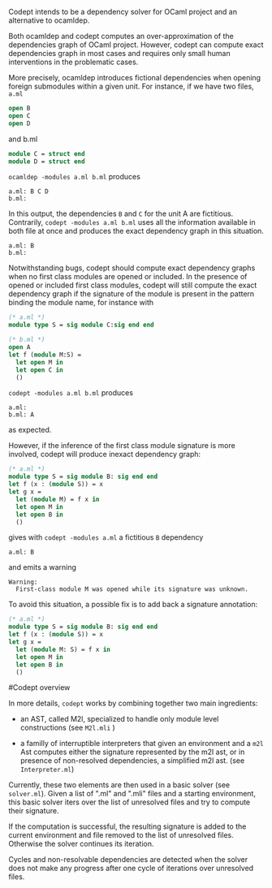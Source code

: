 Codept intends to be a dependency solver for OCaml project and an alternative to ocamldep.

Both ocamldep and codept computes an over-approximation of the dependencies graph of OCaml project. However, codept can compute exact dependencies graph in most cases and requires only small human interventions in the problematic cases.

More precisely, ocamldep introduces fictional dependencies when opening foreign submodules within a given unit. For instance, if we have two files, `a.ml`
```OCaml
open B
open C
open D
```
and b.ml
```OCaml
module C = struct end
module D = struct end
```
`ocamldep -modules a.ml b.ml` produces
```
a.ml: B C D
b.ml:
```
In this output, the dependencies `B` and `C` for the unit A are fictitious.
Contrarily, `codept -modules a.ml b.ml` uses all the information available in both file at once and produces the exact dependency graph in this situation.
```
a.ml: B
b.ml:
```

Notwithstanding bugs, codept should compute exact dependency graphs when no first class modules are opened or included. In the presence of opened or included first class modules, codept will still compute the exact dependency graph if the signature of the module is present in the pattern binding the module name, for instance with

```OCaml
(* a.ml *)
module type S = sig module C:sig end end
```

```OCaml
(* b.ml *)
open A
let f (module M:S) =
  let open M in
  let open C in
  ()
```

`codept -modules a.ml b.ml`  produces
```
a.ml:
b.ml: A
```
as expected.

However, if the inference of the first class module signature is more involved, codept will produce inexact dependency graph:

```OCaml
(* a.ml *)
module type S = sig module B: sig end end
let f (x : (module S)) = x
let g x =
  let (module M) = f x in
  let open M in
  let open B in
  ()

```
gives with `codept -modules a.ml` a fictitious `B` dependency
```
a.ml: B
```
and emits a warning
```
Warning:
  First-class module M was opened while its signature was unknown.
```
To avoid this situation, a possible fix is to add back a signature annotation:

```OCaml
(* a.ml *)
module type S = sig module B: sig end end
let f (x : (module S)) = x
let g x =
  let (module M: S) = f x in
  let open M in
  let open B in
  ()

```

#Codept overview

In more details, `codept` works by combining together two main ingredients:

- an AST, called M2l, specialized to handle only module level constructions
  (see `M2l.mli` )

- a familly of interruptible interpreters that given an environment and a
  `m2l` Ast computes either the signature represented by the m2l ast, or in
  presence of non-resolved dependencies, a simplified m2l ast.
  (see `Interpreter.ml`)



Currently, these two elements are then used in a basic solver (see `solver.ml`).
Given a list of ".ml" and ".mli" files and a starting environment,
this basic solver iters over the list of unresolved files and try to compute
their signature.

If the computation is successful, the resulting signature is
added to the current environment and file removed to the list of unresolved files.
Otherwise the solver continues its iteration.

Cycles and non-resolvable dependencies are detected when the solver does not
make any progress after one cycle of iterations over unresolved files.
